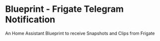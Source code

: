 # Blueprint - Frigate Telegram Notification
An Home Assistant Blueprint to receive Snapshots and Clips from Frigate
